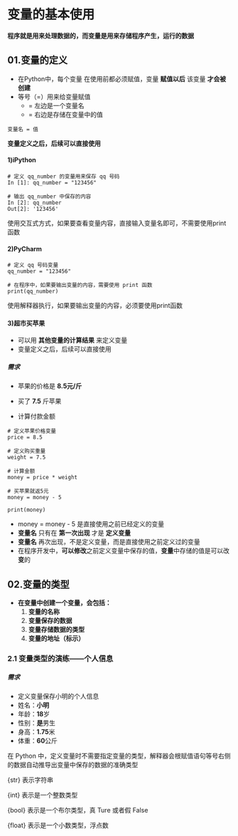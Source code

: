 # 变量的基本使用

**程序就是用来处理数据的，而变量是用来存储程序产生，运行的数据**

## 01.变量的定义

- 在Python中，每个变量 在使用前都必须赋值，变量 **赋值以后** 该变量 **才会被创建**
- 等号（=）用来给变量赋值
  - = 左边是一个变量名
  - = 右边是存储在变量中的值

```
变量名 = 值
```

**变量定义之后，后续可以直接使用**

#### 1)iPython

```
# 定义 qq_number 的变量用来保存 qq 号码
In [1]: qq_number = "123456"

# 输出 qq_number 中保存的内容
In [2]: qq_number
Out[2]: '123456'
```

使用交互式方式，如果要查看变量内容，直接输入变量名即可，不需要使用print函数

#### 2)PyCharm

```
# 定义 qq 号码变量
qq_number = "123456"

# 在程序中，如果要输出变量的内容，需要使用 print 函数
print(qq_number)
```

使用解释器执行，如果要输出变量的内容，必须要使用print函数

####  3)超市买苹果

- 可以用 **其他变量的计算结果** 来定义变量
- 变量定义之后，后续可以直接使用

##### 需求

- 苹果的价格是 **8.5元/斤**

- 买了 **7.5** 斤苹果
- 计算付款金额

```
# 定义苹果价格变量
price = 8.5

# 定义购买重量
weight = 7.5

# 计算金额
money = price * weight

# 买苹果就返5元
money = money - 5

print(money)
```

- money = money - 5 是直接使用之前已经定义的变量
- **变量名** 只有在 **第一次出现** 才是 **定义变量**
- **变量名** 再次出现，不是定义变量，而是直接使用之前定义过的变量
- 在程序开发中，**可以修改**之前定义变量中保存的值，**变量**中存储的值是可以改**变**的

## 02.变量的类型

- **在变量中创建一个变量，会包括：**
  1. **变量的名称**
  2. **变量保存的数据**
  3. **变量存储数据的类型**
  4. **变量的地址（标示）**

### 2.1 变量类型的演练——个人信息

##### 需求

- 定义变量保存小明的个人信息
- 姓名：**小明**
- 年龄：**18**岁
- 性别：**是**男生
- 身高：**1.75**米
- 体重：**60**公斤

在 Python 中，定义变量时不需要指定变量的类型，解释器会根赋值语句等号右侧的数据自动推导出变量中保存的数据的准确类型

{str} 表示字符串

{int} 表示是一个整数类型

{bool} 表示是一个布尔类型，真 Ture 或者假 False

{float} 表示是一个小数类型，浮点数

